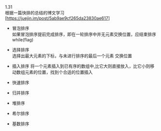 1.31  
根据一篇快排的总结的博文学习 [https://juejin.im/post/5ab9ae9cf265da23830ae617]   
* 冒泡排序   
如果冒泡排序提前完成排序，即在一轮排序中并无元素交换位置，应结束排序 while(flag)
* 选择排序   
选择出最大元素的下标，与未进行排序的最后一个元素 交换位置
* 插入排序 
将一个元素插入到已有序的数组中,比它大则直接放入，比它小则移动数组元素的位置，找到个合适的位置插入
* 快速排序   

* 归并排序
     
* 堆排序   
* 希尔排序   
* 基数排序   